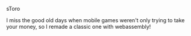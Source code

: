 sToro

I miss the good old days when mobile games weren't only trying to take your money, so I remade a classic one with webassembly!
